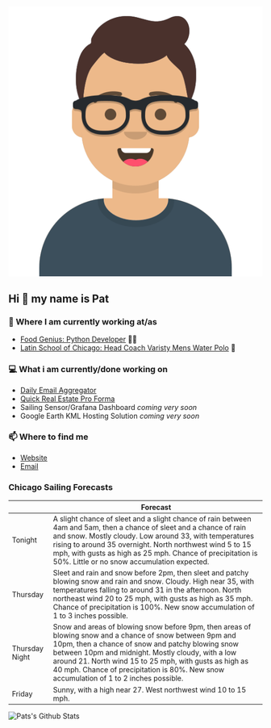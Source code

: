 [![Social banner for p-j-falconer](https://raw.githubusercontent.com/P-J-FALCONER/P-J-FALCONER/master/assets/avataaars.svg)](https://patfalconer.com/)
## Hi :wave: my name is Pat

### 💼 Where I am currently working at/as
- [Food Genius: Python Developer](https://getfoodgenius.com/) 🍔🐍
- [Latin School of Chicago: Head Coach Varisty Mens Water Polo](https://www.latinschool.org/) 🤽


### 💻 What i am currently/done working on
 - [Daily Email Aggregator](https://github.com/P-J-FALCONER/dott_daily_mail)
 - [Quick Real Estate Pro Forma](https://github.com/P-J-FALCONER/henry)
 - Sailing Sensor/Grafana Dashboard *coming very soon*
 - Google Earth KML Hosting Solution *coming very soon*

### 📫 Where to find me
 - [Website](https://patfalconer.com/)
 - [Email](mailto:patrick.j.falconer@gmail.com)


### Chicago Sailing Forecasts
|   | Forecast  |
|---|---|
| Tonight | A slight chance of sleet and a slight chance of rain between 4am and 5am, then a chance of sleet and a chance of rain and snow. Mostly cloudy. Low around 33, with temperatures rising to around 35 overnight. North northwest wind 5 to 15 mph, with gusts as high as 25 mph. Chance of precipitation is 50%. Little or no snow accumulation expected. |
| Thursday | Sleet and rain and snow before 2pm, then sleet and patchy blowing snow and rain and snow. Cloudy. High near 35, with temperatures falling to around 31 in the afternoon. North northeast wind 20 to 25 mph, with gusts as high as 35 mph. Chance of precipitation is 100%. New snow accumulation of 1 to 3 inches possible. |
| Thursday Night | Snow and areas of blowing snow before 9pm, then areas of blowing snow and a chance of snow between 9pm and 10pm, then a chance of snow and patchy blowing snow between 10pm and midnight. Mostly cloudy, with a low around 21. North wind 15 to 25 mph, with gusts as high as 40 mph. Chance of precipitation is 80%. New snow accumulation of 1 to 2 inches possible. |
| Friday | Sunny, with a high near 27. West northwest wind 10 to 15 mph. |

![Pats's Github Stats](https://github-readme-stats.vercel.app/api?username=p-j-falconer&show_icons=true&theme=radical)
